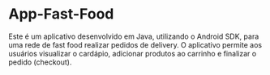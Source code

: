 # App-Fast-Food
Este é um aplicativo desenvolvido em Java, utilizando o Android SDK, para uma rede de fast food realizar pedidos de delivery. O aplicativo permite aos usuários visualizar o cardápio, adicionar produtos ao carrinho e finalizar o pedido (checkout).
